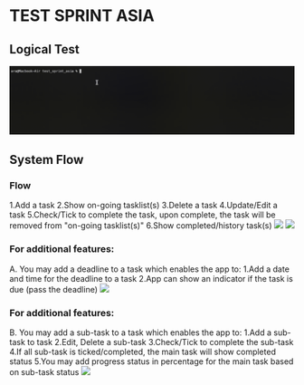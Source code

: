 # TEST SPRINT ASIA

## Logical Test
![](https://github.com/rixon08/test_sprint_asia/blob/master/logical_test.gif)
## System Flow
### Flow
1.Add a task
2.Show on-going tasklist(s)
3.Delete a task
4.Update/Edit a task
5.Check/Tick to complete the task, upon complete, the task will be removed from "on-going tasklist(s)"
6.Show completed/history task(s)
<img src="https://github.com/rixon08/test_sprint_asia/blob/master/a.gif" width="400">
![](https://github.com/rixon08/test_sprint_asia/blob/master/a.gif)

### For additional features:
A. You may add a deadline to a task which enables the app to:
  1.Add a date and time for the deadline to a task
  2.App can show an indicator if the task is due (pass the deadline)
![](https://github.com/rixon08/test_sprint_asia/blob/master/b.gif)

### For additional features:
B. You may add a sub-task to a task which enables the app to:
  1.Add a sub-task to task
  2.Edit, Delete a sub-task
  3.Check/Tick to complete the sub-task
  4.If all sub-task is ticked/completed, the main task will show completed status
  5.You may add progress status in percentage for the main task based on sub-task status
![](https://github.com/rixon08/test_sprint_asia/blob/master/c.gif)

